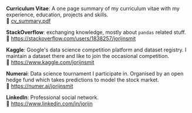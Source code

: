 **Curriculum Vitae**: A one page summary of my curriculum vitae with my experience, education, projects and skills.  
:page_facing_up: [cv_summary.pdf](cv_summary.pdf)

**StackOverflow**: exchanging knowledge, mostly about `pandas` related stuff.  
:link: https://stackoverflow.com/users/1838257/jorijnsmit

**Kaggle**: Google's data science competition platform and dataset registry. I maintain a dataset there and like to join the occasional competition.  
:link: https://www.kaggle.com/jorijnsmit

**Numerai**: Data science tournament I participate in. Organised by an open hedge fund which takes predictions to model the stock market.  
:link: https://numer.ai/jorijnsmit

**LinkedIn**: Professional social network.  
:link: https://www.linkedin.com/in/jorijn
